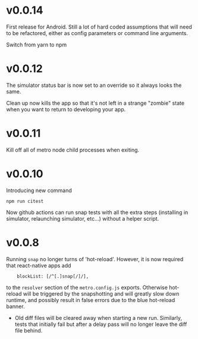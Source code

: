 # v0.0.14

First release for Android. Still a lot of hard coded assumptions that will need
to be refactored, either as config parameters or command line arguments.

Switch from yarn to npm

# v0.0.12

The simulator status bar is now set to an override so it always looks the same.

Clean up now kills the app so that it's not left in a strange "zombie" state when you want to return to developing your app.

# v0.0.11

Kill off all of metro node child processes when exiting.

# v0.0.10

Introducing new command

```
npm run citest
```

Now github actions can run snap tests with all the extra steps (installing in simulator, relaunching simulator, etc...) without a helper script.

# v0.0.8

Running `snap` no longer turns of 'hot-reload'. However, it is now required that react-native apps add

```
    blockList: [/^[.]snap[/]/],
```

to the `resolver` section of the `metro.config.js` exports. Otherwise hot-reload will be triggered by the snapshotting and will greatly slow down runtime, and possibly result in false errors due to the blue hot-reload banner.

- Old diff files will be cleared away when starting a new run. Similarly, tests that initially fail but after a delay pass will no longer leave the diff file behind.
